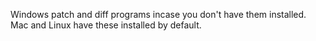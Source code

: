 Windows patch and diff programs incase you don't have them installed. Mac and Linux have these installed by default.
